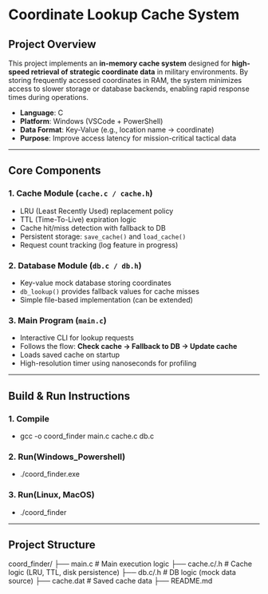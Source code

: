 # Coordinate Lookup Cache System

## Project Overview
This project implements an **in-memory cache system** designed for **high-speed retrieval of strategic coordinate data** in military environments. By storing frequently accessed coordinates in RAM, the system minimizes access to slower storage or database backends, enabling rapid response times during operations.

- **Language**: C  
- **Platform**: Windows (VSCode + PowerShell)  
- **Data Format**: Key-Value (e.g., location name → coordinate)  
- **Purpose**: Improve access latency for mission-critical tactical data

---

## Core Components

### 1. Cache Module (`cache.c / cache.h`)
- LRU (Least Recently Used) replacement policy  
- TTL (Time-To-Live) expiration logic  
- Cache hit/miss detection with fallback to DB  
- Persistent storage: `save_cache()` and `load_cache()`  
- Request count tracking (log feature in progress)

### 2. Database Module (`db.c / db.h`)
- Key-value mock database storing coordinates  
- `db_lookup()` provides fallback values for cache misses  
- Simple file-based implementation (can be extended)

### 3. Main Program (`main.c`)
- Interactive CLI for lookup requests  
- Follows the flow: **Check cache → Fallback to DB → Update cache**  
- Loads saved cache on startup  
- High-resolution timer using nanoseconds for profiling

---

## Build & Run Instructions

### 1. Compile
- gcc -o coord_finder main.c cache.c db.c

### 2. Run(Windows_Powershell)
- ./coord_finder.exe

### 3. Run(Linux, MacOS)
- ./coord_finder

---

## Project Structure

coord_finder/
├── main.c           # Main execution logic
├── cache.c/.h       # Cache logic (LRU, TTL, disk persistence)
├── db.c/.h          # DB logic (mock data source)
├── cache.dat        # Saved cache data
├── README.md





